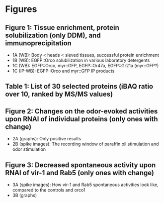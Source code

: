 # Figures
## Figure 1: Tissue enrichment, protein solubilization (only DDM), and immunoprecipitation
* 1A (WB): Body < heads < sieved tissues, successful protein enrichment
* 1B (WB): EGFP::Orco solubilization in various laboratory detergents
* 1C (WB): EGFP::Orco, myr::GFP, EGFP::Or47a, EGFP::Gr21a (myr::GFP?)
* 1C (IP-WB): EGFP::Orco and myr::GFP IP products

## Table 1: List of 30 selected proteins (iBAQ ratio over 10, ranked by MS/MS values)

## Figure 2: Changes on the odor-evoked activities upon RNAI of individual proteins (only ones with change)
* 2A (graphs): Only positive results
* 2B (spike images): The recording window of paraffin oil stimulation and odor stimulation

## Figure 3: Decreased spontaneous activity upon RNAI of vir-1 and Rab5 (only ones with change)
* 3A (spike images): How vir-1 and Rab5 spontaneous activities look like, compared to the controls and orco1
* 3B (graphs)
